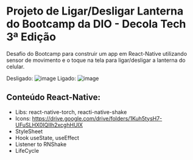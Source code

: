 # Projeto de Ligar/Desligar Lanterna do Bootcamp da DIO - Decola Tech 3ª Edição

Desafio do Bootcamp para construir um app em React-Native utilizando sensor de movimento e o toque na tela para ligar/desligar a lanterna do celular.

Desligado: ![image](https://user-images.githubusercontent.com/86672545/176715472-8b216757-9330-4e8d-9566-662be1078305.png) Ligado: ![image](https://user-images.githubusercontent.com/86672545/176715888-c686a974-31ac-48c6-9b46-67c322cbc61a.png)

## Conteúdo React-Native: 
- Libs: react-native-torch, reacti-native-shake
- Icons: https://drive.google.com/drive/folders/1Kuh5tysH7-UFuSLHX0IQIIh2xcghHUIX 
- StyleSheet
- Hook useState, useEffect
- Listener to RNShake
- LifeCycle
